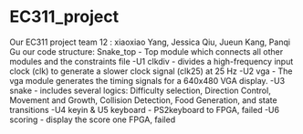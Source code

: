 # EC311_project
Our EC311 project team 12 : xiaoxiao Yang, Jessica Qiu, Jueun Kang, Panqi Gu
our code structure: Snake_top - Top module which connects all other modules and the constraints file
                     -U1 clkdiv - divides a high-frequency input clock (clk) to generate a slower clock signal (clk25) at 25 Hz
                     -U2 vga - The vga module generates the timing signals for a 640x480 VGA display.
                     -U3 snake - includes several logics: Difficulty selection, Direction Control, Movement and Growth, Collision Detection, Food Generation, and state transitions
                     -U4 keyin & U5 keyboard - PS2keyboard to FPGA, failed
                     -U6 scoring - display the score one FPGA, failed
